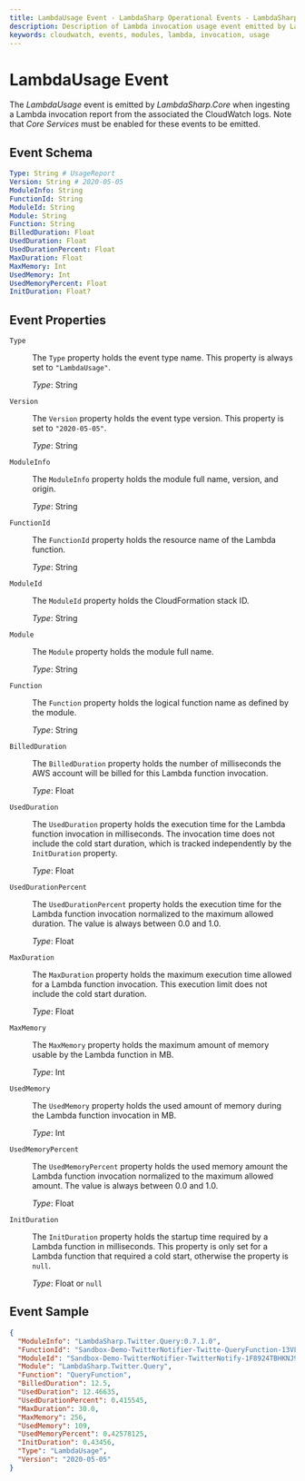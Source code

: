 ```yaml
---
title: LambdaUsage Event - LambdaSharp Operational Events - LambdaSharp
description: Description of Lambda invocation usage event emitted by LambdaSharp.Core
keywords: cloudwatch, events, modules, lambda, invocation, usage
---
```


# LambdaUsage Event

The _LambdaUsage_ event is emitted by _LambdaSharp.Core_ when ingesting a Lambda invocation report from the associated the CloudWatch logs. Note that _Core Services_ must be enabled for these events to be emitted.

## Event Schema

```yaml
Type: String # UsageReport
Version: String # 2020-05-05
ModuleInfo: String
FunctionId: String
ModuleId: String
Module: String
Function: String
BilledDuration: Float
UsedDuration: Float
UsedDurationPercent: Float
MaxDuration: Float
MaxMemory: Int
UsedMemory: Int
UsedMemoryPercent: Float
InitDuration: Float?
```

## Event Properties

<dl>

<dt><code>Type</code></dt>
<dd>

The <code>Type</code> property holds the event type name. This property is always set to <code>"LambdaUsage"</code>.

<i>Type</i>: String
</dd>

<dt><code>Version</code></dt>
<dd>

The <code>Version</code> property holds the event type version. This property is set to <code>"2020-05-05"</code>.

<i>Type</i>: String
</dd>

<dt><code>ModuleInfo</code></dt>
<dd>

The <code>ModuleInfo</code> property holds the module full name, version, and origin.

<i>Type</i>: String
</dd>

<dt><code>FunctionId</code></dt>
<dd>

The <code>FunctionId</code> property holds the resource name of the Lambda function.

<i>Type</i>: String
</dd>

<dt><code>ModuleId</code></dt>
<dd>

The <code>ModuleId</code> property holds the CloudFormation stack ID.

<i>Type</i>: String
</dd>

<dt><code>Module</code></dt>
<dd>

The <code>Module</code> property holds the module full name.

<i>Type</i>: String
</dd>

<dt><code>Function</code></dt>
<dd>

The <code>Function</code> property holds the logical function name as defined by the module.

<i>Type</i>: String
</dd>

<dt><code>BilledDuration</code></dt>
<dd>

The <code>BilledDuration</code> property holds the number of milliseconds the AWS account will be billed for this Lambda function invocation.

<i>Type</i>: Float
</dd>

<dt><code>UsedDuration</code></dt>
<dd>

The <code>UsedDuration</code> property holds the execution time for the Lambda function invocation in milliseconds. The invocation time does not include the cold start duration, which is tracked independently by the <code>InitDuration</code> property.

<i>Type</i>: Float
</dd>

<dt><code>UsedDurationPercent</code></dt>
<dd>

The <code>UsedDurationPercent</code> property holds the execution time for the Lambda function invocation normalized to the maximum allowed duration. The value is always between 0.0 and 1.0.

<i>Type</i>: Float
</dd>

<dt><code>MaxDuration</code></dt>
<dd>

The <code>MaxDuration</code> property holds the maximum execution time allowed for a Lambda function invocation. This execution limit does not include the cold start duration.

<i>Type</i>: Float
</dd>

<dt><code>MaxMemory</code></dt>
<dd>

The <code>MaxMemory</code> property holds the maximum amount of memory usable by the Lambda function in MB.

<i>Type</i>: Int
</dd>

<dt><code>UsedMemory</code></dt>
<dd>

The <code>UsedMemory</code> property holds the used amount of memory during the Lambda function invocation in MB.

<i>Type</i>: Int
</dd>

<dt><code>UsedMemoryPercent</code></dt>
<dd>

The <code>UsedMemoryPercent</code> property holds the used memory amount the Lambda function invocation normalized to the maximum allowed amount. The value is always between 0.0 and 1.0.

<i>Type</i>: Float
</dd>

<dt><code>InitDuration</code></dt>
<dd>

The <code>InitDuration</code> property holds the startup time required by a Lambda function in milliseconds. This property is only set for a Lambda function that required a cold start, otherwise the property is <code>null</code>.

<i>Type</i>: Float or <code>null</code>
</dd>

</dl>

## Event Sample

```json
{
  "ModuleInfo": "LambdaSharp.Twitter.Query:0.7.1.0",
  "FunctionId": "Sandbox-Demo-TwitterNotifier-Twitte-QueryFunction-13VL7ZV8BTWKN",
  "ModuleId": "Sandbox-Demo-TwitterNotifier-TwitterNotify-1F8924TBHKNJ9",
  "Module": "LambdaSharp.Twitter.Query",
  "Function": "QueryFunction",
  "BilledDuration": 12.5,
  "UsedDuration": 12.46635,
  "UsedDurationPercent": 0.415545,
  "MaxDuration": 30.0,
  "MaxMemory": 256,
  "UsedMemory": 109,
  "UsedMemoryPercent": 0.42578125,
  "InitDuration": 0.43456,
  "Type": "LambdaUsage",
  "Version": "2020-05-05"
}
```
